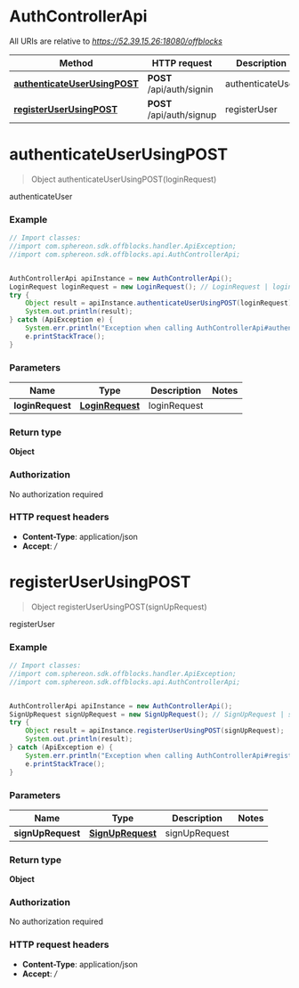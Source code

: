 # AuthControllerApi

All URIs are relative to *https://52.39.15.26:18080/offblocks*

Method | HTTP request | Description
------------- | ------------- | -------------
[**authenticateUserUsingPOST**](AuthControllerApi.md#authenticateUserUsingPOST) | **POST** /api/auth/signin | authenticateUser
[**registerUserUsingPOST**](AuthControllerApi.md#registerUserUsingPOST) | **POST** /api/auth/signup | registerUser


<a name="authenticateUserUsingPOST"></a>
# **authenticateUserUsingPOST**
> Object authenticateUserUsingPOST(loginRequest)

authenticateUser

### Example
```java
// Import classes:
//import com.sphereon.sdk.offblocks.handler.ApiException;
//import com.sphereon.sdk.offblocks.api.AuthControllerApi;


AuthControllerApi apiInstance = new AuthControllerApi();
LoginRequest loginRequest = new LoginRequest(); // LoginRequest | loginRequest
try {
    Object result = apiInstance.authenticateUserUsingPOST(loginRequest);
    System.out.println(result);
} catch (ApiException e) {
    System.err.println("Exception when calling AuthControllerApi#authenticateUserUsingPOST");
    e.printStackTrace();
}
```

### Parameters

Name | Type | Description  | Notes
------------- | ------------- | ------------- | -------------
 **loginRequest** | [**LoginRequest**](LoginRequest.md)| loginRequest |

### Return type

**Object**

### Authorization

No authorization required

### HTTP request headers

 - **Content-Type**: application/json
 - **Accept**: */*

<a name="registerUserUsingPOST"></a>
# **registerUserUsingPOST**
> Object registerUserUsingPOST(signUpRequest)

registerUser

### Example
```java
// Import classes:
//import com.sphereon.sdk.offblocks.handler.ApiException;
//import com.sphereon.sdk.offblocks.api.AuthControllerApi;


AuthControllerApi apiInstance = new AuthControllerApi();
SignUpRequest signUpRequest = new SignUpRequest(); // SignUpRequest | signUpRequest
try {
    Object result = apiInstance.registerUserUsingPOST(signUpRequest);
    System.out.println(result);
} catch (ApiException e) {
    System.err.println("Exception when calling AuthControllerApi#registerUserUsingPOST");
    e.printStackTrace();
}
```

### Parameters

Name | Type | Description  | Notes
------------- | ------------- | ------------- | -------------
 **signUpRequest** | [**SignUpRequest**](SignUpRequest.md)| signUpRequest |

### Return type

**Object**

### Authorization

No authorization required

### HTTP request headers

 - **Content-Type**: application/json
 - **Accept**: */*

